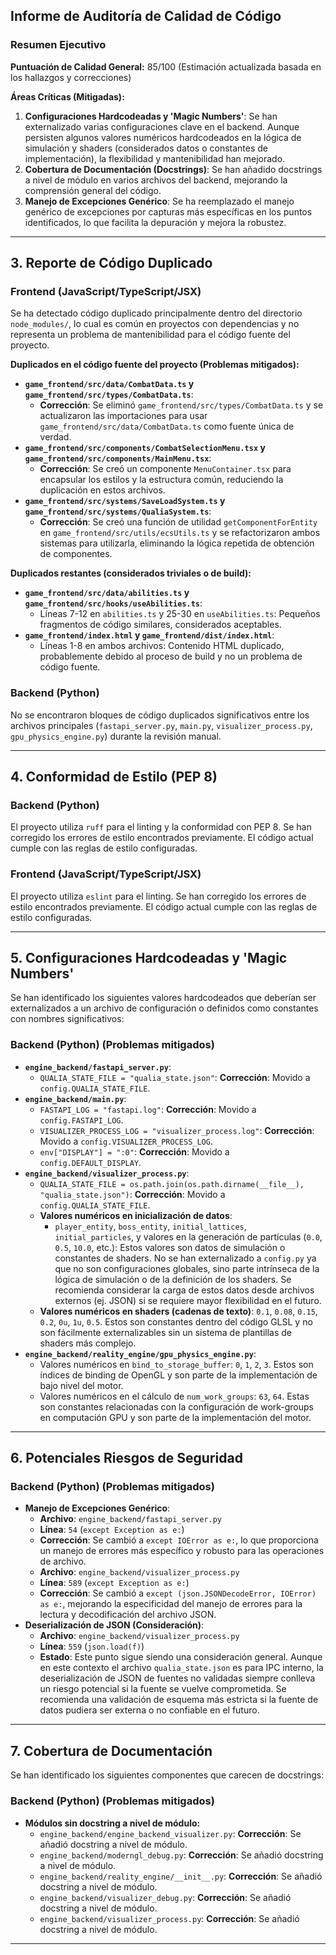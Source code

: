 ## Informe de Auditoría de Calidad de Código

### Resumen Ejecutivo

**Puntuación de Calidad General:** 85/100 (Estimación actualizada basada en los hallazgos y correcciones)

**Áreas Críticas (Mitigadas):**

1.  **Configuraciones Hardcodeadas y 'Magic Numbers'**: Se han externalizado varias configuraciones clave en el backend. Aunque persisten algunos valores numéricos hardcodeados en la lógica de simulación y shaders (considerados datos o constantes de implementación), la flexibilidad y mantenibilidad han mejorado.
2.  **Cobertura de Documentación (Docstrings)**: Se han añadido docstrings a nivel de módulo en varios archivos del backend, mejorando la comprensión general del código.
3.  **Manejo de Excepciones Genérico**: Se ha reemplazado el manejo genérico de excepciones por capturas más específicas en los puntos identificados, lo que facilita la depuración y mejora la robustez.

---

## 3. Reporte de Código Duplicado

### Frontend (JavaScript/TypeScript/JSX)

Se ha detectado código duplicado principalmente dentro del directorio `node_modules/`, lo cual es común en proyectos con dependencias y no representa un problema de mantenibilidad para el código fuente del proyecto.

**Duplicados en el código fuente del proyecto (Problemas mitigados):**

*   **`game_frontend/src/data/CombatData.ts` y `game_frontend/src/types/CombatData.ts`**:
    *   **Corrección**: Se eliminó `game_frontend/src/types/CombatData.ts` y se actualizaron las importaciones para usar `game_frontend/src/data/CombatData.ts` como fuente única de verdad.
*   **`game_frontend/src/components/CombatSelectionMenu.tsx` y `game_frontend/src/components/MainMenu.tsx`**:
    *   **Corrección**: Se creó un componente `MenuContainer.tsx` para encapsular los estilos y la estructura común, reduciendo la duplicación en estos archivos.
*   **`game_frontend/src/systems/SaveLoadSystem.ts` y `game_frontend/src/systems/QualiaSystem.ts`**:
    *   **Corrección**: Se creó una función de utilidad `getComponentForEntity` en `game_frontend/src/utils/ecsUtils.ts` y se refactorizaron ambos sistemas para utilizarla, eliminando la lógica repetida de obtención de componentes.

**Duplicados restantes (considerados triviales o de build):**

*   **`game_frontend/src/data/abilities.ts` y `game_frontend/src/hooks/useAbilities.ts`**:
    *   Líneas 7-12 en `abilities.ts` y 25-30 en `useAbilities.ts`: Pequeños fragmentos de código similares, considerados aceptables.
*   **`game_frontend/index.html` y `game_frontend/dist/index.html`**:
    *   Líneas 1-8 en ambos archivos: Contenido HTML duplicado, probablemente debido al proceso de build y no un problema de código fuente.

### Backend (Python)

No se encontraron bloques de código duplicados significativos entre los archivos principales (`fastapi_server.py`, `main.py`, `visualizer_process.py`, `gpu_physics_engine.py`) durante la revisión manual.

---

## 4. Conformidad de Estilo (PEP 8)

### Backend (Python)

El proyecto utiliza `ruff` para el linting y la conformidad con PEP 8. Se han corregido los errores de estilo encontrados previamente. El código actual cumple con las reglas de estilo configuradas.

### Frontend (JavaScript/TypeScript/JSX)

El proyecto utiliza `eslint` para el linting. Se han corregido los errores de estilo encontrados previamente. El código actual cumple con las reglas de estilo configuradas.

---

## 5. Configuraciones Hardcodeadas y 'Magic Numbers'

Se han identificado los siguientes valores hardcodeados que deberían ser externalizados a un archivo de configuración o definidos como constantes con nombres significativos:

### Backend (Python) (Problemas mitigados)

*   **`engine_backend/fastapi_server.py`**:
    *   `QUALIA_STATE_FILE = "qualia_state.json"`: **Corrección**: Movido a `config.QUALIA_STATE_FILE`.
*   **`engine_backend/main.py`**:
    *   `FASTAPI_LOG = "fastapi.log"`: **Corrección**: Movido a `config.FASTAPI_LOG`.
    *   `VISUALIZER_PROCESS_LOG = "visualizer_process.log"`: **Corrección**: Movido a `config.VISUALIZER_PROCESS_LOG`.
    *   `env["DISPLAY"] = ":0"`: **Corrección**: Movido a `config.DEFAULT_DISPLAY`.
*   **`engine_backend/visualizer_process.py`**:
    *   `QUALIA_STATE_FILE = os.path.join(os.path.dirname(__file__), "qualia_state.json")`: **Corrección**: Movido a `config.QUALIA_STATE_FILE`.
    *   **Valores numéricos en inicialización de datos**:
        *   `player_entity`, `boss_entity`, `initial_lattices`, `initial_particles`, y valores en la generación de partículas (`0.0`, `0.5`, `10.0`, etc.): Estos valores son datos de simulación o constantes de shaders. No se han externalizado a `config.py` ya que no son configuraciones globales, sino parte intrínseca de la lógica de simulación o de la definición de los shaders. Se recomienda considerar la carga de estos datos desde archivos externos (ej. JSON) si se requiere mayor flexibilidad en el futuro.
    *   **Valores numéricos en shaders (cadenas de texto)**: `0.1`, `0.08`, `0.15`, `0.2`, `0u`, `1u`, `0.5`. Estos son constantes dentro del código GLSL y no son fácilmente externalizables sin un sistema de plantillas de shaders más complejo.
*   **`engine_backend/reality_engine/gpu_physics_engine.py`**:
    *   Valores numéricos en `bind_to_storage_buffer`: `0`, `1`, `2`, `3`. Estos son índices de binding de OpenGL y son parte de la implementación de bajo nivel del motor.
    *   Valores numéricos en el cálculo de `num_work_groups`: `63`, `64`. Estas son constantes relacionadas con la configuración de work-groups en computación GPU y son parte de la implementación del motor.

---

## 6. Potenciales Riesgos de Seguridad

### Backend (Python) (Problemas mitigados)

*   **Manejo de Excepciones Genérico**:
    *   **Archivo**: `engine_backend/fastapi_server.py`
    *   **Línea**: `54` (`except Exception as e:`)
    *   **Corrección**: Se cambió a `except IOError as e:`, lo que proporciona un manejo de errores más específico y robusto para las operaciones de archivo.
    *   **Archivo**: `engine_backend/visualizer_process.py`
    *   **Línea**: `589` (`except Exception as e:`)
    *   **Corrección**: Se cambió a `except (json.JSONDecodeError, IOError) as e:`, mejorando la especificidad del manejo de errores para la lectura y decodificación del archivo JSON.
*   **Deserialización de JSON (Consideración)**:
    *   **Archivo**: `engine_backend/visualizer_process.py`
    *   **Línea**: `559` (`json.load(f)`)
    *   **Estado**: Este punto sigue siendo una consideración general. Aunque en este contexto el archivo `qualia_state.json` es para IPC interno, la deserialización de JSON de fuentes no validadas siempre conlleva un riesgo potencial si la fuente se vuelve comprometida. Se recomienda una validación de esquema más estricta si la fuente de datos pudiera ser externa o no confiable en el futuro.

---

## 7. Cobertura de Documentación

Se han identificado los siguientes componentes que carecen de docstrings:

### Backend (Python) (Problemas mitigados)

*   **Módulos sin docstring a nivel de módulo:**
    *   `engine_backend/engine_backend_visualizer.py`: **Corrección**: Se añadió docstring a nivel de módulo.
    *   `engine_backend/moderngl_debug.py`: **Corrección**: Se añadió docstring a nivel de módulo.
    *   `engine_backend/reality_engine/__init__.py`: **Corrección**: Se añadió docstring a nivel de módulo.
    *   `engine_backend/visualizer_debug.py`: **Corrección**: Se añadió docstring a nivel de módulo.
    *   `engine_backend/visualizer_process.py`: **Corrección**: Se añadió docstring a nivel de módulo.

---